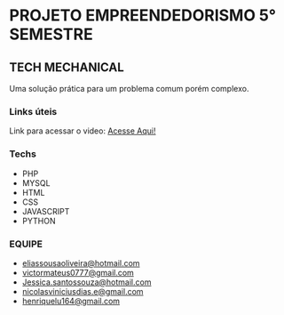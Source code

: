 # PROJETO EMPREENDEDORISMO 5° SEMESTRE

## TECH MECHANICAL

Uma solução prática para um problema comum porém complexo.

### Links úteis
 Link para acessar o video: [Acesse Aqui!]()


### Techs
 - PHP
 - MYSQL
 - HTML
 - CSS
 - JAVASCRIPT
 - PYTHON


### EQUIPE

- eliassousaoliveira@hotmail.com
- victormateus0777@gmail.com
- Jessica.santossouza@hotmail.com
- nicolasviniciusdias.e@gmail.com
- henriquelu164@gmail.com
